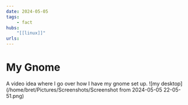 ```yaml
---
date: 2024-05-05
tags:
    - fact
hubs:
    "[[linux]]"
urls:
---
```

#  My Gnome

A video idea where I go over how I have my gnome set up.
![my desktop](/home/bret/Pictures/Screenshots/Screenshot from 2024-05-05 22-05-51.png) 
